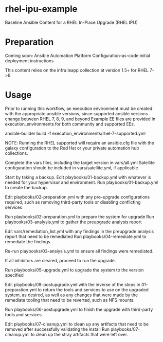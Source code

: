# rhel-ipu-example
Baseline Ansible Content for a RHEL In-Place Upgrade (RHEL IPU)

# Preparation
Coming soon: Ansible Automation Platform Configuration-as-code initial deployment instructions

This content relies on the infra.leapp collection at version 1.5+ for RHEL 7->8


# Usage
Prior to running this workflow, an execution environment must be created with the appropriate ansible versions, since supported ansible versions change between RHEL 7, 8, 9, and beyond
Example EE files are provided in execution_environments for both community and supported EEs.

ansible-builder build -f execution_environments/rhel-7-supported.yml

NOTE: Running the RHEL supported will require an ansible.cfg file with the galaxy configuration to the Red Hat or your private automation hub collections.

Complete the vars files, including the target version in vars/all.yml
Satellite configuration should be included in vars/satellite.yml, if applicable

Start by taking a backup. Edit playbooks/01-backup.yml with whatever is needed for your hypervisor and environment.
Run playbooks/01-backup.yml to create the backup.


Edit playbooks/02-preparation.yml with any pre-upgrade configurations required, such as removing third-party tools or disabling conflicting services

Run playbooks/02-preparation.yml to prepare the system for upgrade
Run playbooks/03-analysis.yml to gather the preupgrade analysis report

Edit vars/remediation_list.yml with any findings in the preupgrade analysis report that need to be remediated
Run playbooks/04-remediate.yml to remediate the findings.

Re-run playbooks/03-analysis.yml to ensure all findings were remediated.

If all inhibitors are cleared, proceed to run the upgrade.

Run playbooks/05-upgrade.yml to upgrade the system to the version specified

Edit playbooks/06-postupgrade.yml with the inverse of the steps in 01-preparation.yml to return the tools and services to use on the upgraded system, as desired, as well as any changes that were made by the remediate tooling that need to be reverted, such as NFS mounts.

Run playbooks/06-postupgrade.yml to finish the upgrade with third-party tools and services

Edit playbooks/07-cleanup.yml to clean up any artifacts that need to be removed after successfully validating the install
Run playbooks/07-cleanup.yml to clean up the stray artifacts that were left over.